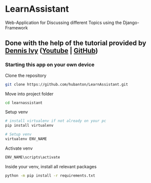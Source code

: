 # LearnAssistant

Web-Application for Discussing different Topics using the Django-Framework

## Done with the help of the tutorial provided by <a href="https://github.com/divanov11">Dennis Ivy</a> (<a href="https://www.youtube.com/watch?v=PtQiiknWUcI">Youtube</a> | <a href="https://github.com/divanov11/StudyBud">GitHub</a>)

### Starting this app on your own device

Clone the repository

```bash
git clone https://github.com/hubanton/LearnAssistant.git

```

Move into project folder

```bash
cd learnassistant

```

Setup venv

```bash
# install virtualenv if not already on your pc
pip install virtualenv

# Setup venv
virtualenv ENV_NAME

```

Activate venv

```bash
ENV_NAME\scripts\activate

```

Inside your venv, install all relevant packages

```bash
python -m pip install -r requirements.txt

```
